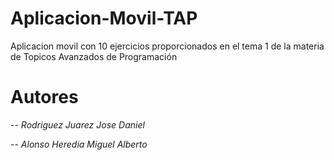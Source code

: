 # Aplicacion-Movil-TAP
Aplicacion movil con 10 ejercicios proporcionados en el tema 1 de la materia de Topicos Avanzados de Programación 

# Autores
-- _Rodriguez Juarez Jose Daniel_

-- _Alonso Heredia Miguel Alberto_

